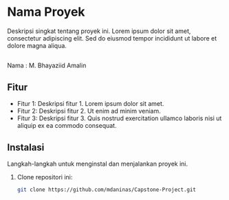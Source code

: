 # Nama Proyek

Deskripsi singkat tentang proyek ini. Lorem ipsum dolor sit amet, consectetur adipiscing elit. Sed do eiusmod tempor incididunt ut labore et dolore magna aliqua.

##
Nama : M. Bhayaziid Amalin
## Fitur

- Fitur 1: Deskripsi fitur 1. Lorem ipsum dolor sit amet.
- Fitur 2: Deskripsi fitur 2. Ut enim ad minim veniam.
- Fitur 3: Deskripsi fitur 3. Quis nostrud exercitation ullamco laboris nisi ut aliquip ex ea commodo consequat.

## Instalasi

Langkah-langkah untuk menginstal dan menjalankan proyek ini.

1. Clone repositori ini:
   ```bash
   git clone https://github.com/mdaninas/Capstone-Project.git
